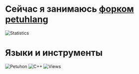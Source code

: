 # Сейчас я занимаюсь <a href=https://github.com/LedinecMing/petuhlang>форком</a> <a href=https://github.com/Animatea/petuhlang>petuhlang</a> 
![Statistics](https://github-readme-stats.vercel.app/api?username=LedinecMing&show_icons=true&theme=tokyonight&custom_title=Статистика&count_private=true&locale=ru)  
# Языки и инструменты
![Petuhon](https://img.shields.io/badge/Lang-Python-blueviolet?style=for-the-badge&logo=python) ![C++](https://img.shields.io/badge/Lang-Cpp-blueviolet?style=for-the-badge&logo=cpp) 
![Views](https://komarev.com/ghpvc/?username=LedinecMing)

